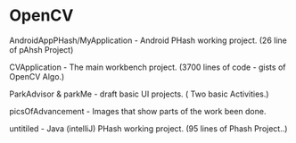 # OpenCV

AndroidAppPHash/MyApplication - Android PHash working project. (26 line of pAhsh Project)

CVApplication - The main workbench project. (3700 lines of code - gists of OpenCV Algo.)

ParkAdvisor & parkMe - draft basic UI projects. ( Two basic Activities.)

picsOfAdvancement - Images that show parts of the work been done.

untitiled - Java (intelliJ) PHash working project. (95 lines of Phash Project..)
